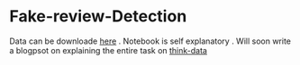 # Fake-review-Detection
Data can be downloade [here](http://myleott.com/op_spam/) . Notebook is self explanatory . Will soon write a blogpsot on explaining the entire task on [think-data](https://think-data.github.io/) 
